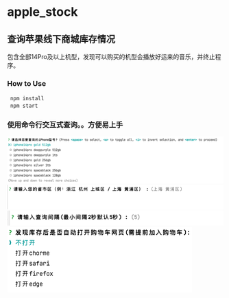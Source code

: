# apple_stock

## 查询苹果线下商城库存情况

包含全部14Pro及以上机型，发现可以购买的机型会播放好运来的音乐，并终止程序。

### How to Use
```bash
 npm install
 npm start
```

### 使用命令行交互式查询。。方便易上手
![img.png](img.png)
![img_1.png](img_1.png)
![img_2.png](img_2.png)
![img_3.png](img_3.png)